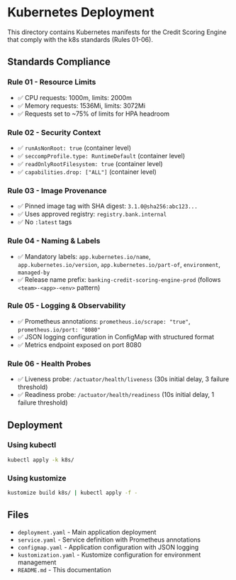# Kubernetes Deployment

This directory contains Kubernetes manifests for the Credit Scoring Engine that comply with the k8s standards (Rules 01-06).

## Standards Compliance

### Rule 01 - Resource Limits
- ✅ CPU requests: 1000m, limits: 2000m
- ✅ Memory requests: 1536Mi, limits: 3072Mi
- ✅ Requests set to ~75% of limits for HPA headroom

### Rule 02 - Security Context
- ✅ `runAsNonRoot: true` (container level)
- ✅ `seccompProfile.type: RuntimeDefault` (container level)
- ✅ `readOnlyRootFilesystem: true` (container level)
- ✅ `capabilities.drop: ["ALL"]` (container level)

### Rule 03 - Image Provenance
- ✅ Pinned image tag with SHA digest: `3.1.0@sha256:abc123...`
- ✅ Uses approved registry: `registry.bank.internal`
- ✅ No `:latest` tags

### Rule 04 - Naming & Labels
- ✅ Mandatory labels: `app.kubernetes.io/name`, `app.kubernetes.io/version`, `app.kubernetes.io/part-of`, `environment`, `managed-by`
- ✅ Release name prefix: `banking-credit-scoring-engine-prod` (follows `<team>-<app>-<env>` pattern)

### Rule 05 - Logging & Observability
- ✅ Prometheus annotations: `prometheus.io/scrape: "true"`, `prometheus.io/port: "8080"`
- ✅ JSON logging configuration in ConfigMap with structured format
- ✅ Metrics endpoint exposed on port 8080

### Rule 06 - Health Probes
- ✅ Liveness probe: `/actuator/health/liveness` (30s initial delay, 3 failure threshold)
- ✅ Readiness probe: `/actuator/health/readiness` (10s initial delay, 1 failure threshold)

## Deployment

### Using kubectl
```bash
kubectl apply -k k8s/
```

### Using kustomize
```bash
kustomize build k8s/ | kubectl apply -f -
```

## Files

- `deployment.yaml` - Main application deployment
- `service.yaml` - Service definition with Prometheus annotations
- `configmap.yaml` - Application configuration with JSON logging
- `kustomization.yaml` - Kustomize configuration for environment management
- `README.md` - This documentation
